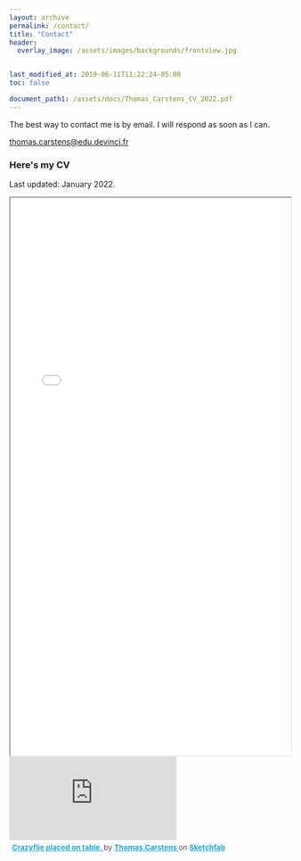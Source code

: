 ```yaml
---
layout: archive
permalink: /contact/
title: "Contact"
header:
  overlay_image: /assets/images/backgrounds/frontview.jpg


last_modified_at: 2019-06-11T11:22:24-05:00
toc: false

document_path1: /assets/docs/Thomas_Carstens_CV_2022.pdf
---
```


The best way to contact me is by email. I will respond as soon as I can.

thomas.carstens@edu.devinci.fr

<!-- <a class="twitter-timeline" href="https://twitter.com/thomaxarstens" data-tweet-limit="3">Loading my latest 3 tweets...</a> <script async src="https://platform.twitter.com/widgets.js" charset="utf-8"></script> -->
### Here's my CV 
Last updated: January 2022.
<iframe src="{{ page.document_path1 }}" width="100%" height="1000px"></iframe>

<div class="sketchfab-embed-wrapper"> <iframe title="Crazyflie placed on table." frameborder="0" allowfullscreen mozallowfullscreen="true" webkitallowfullscreen="true" allow="autoplay; fullscreen; xr-spatial-tracking" xr-spatial-tracking execution-while-out-of-viewport execution-while-not-rendered web-share src="https://sketchfab.com/models/50fdcf6c8b4548608b032ea854e6720c/embed"> </iframe> <p style="font-size: 13px; font-weight: normal; margin: 5px; color: #4A4A4A;"> <a href="https://sketchfab.com/3d-models/crazyflie-placed-on-table-50fdcf6c8b4548608b032ea854e6720c?utm_medium=embed&utm_campaign=share-popup&utm_content=50fdcf6c8b4548608b032ea854e6720c" target="_blank" style="font-weight: bold; color: #1CAAD9;"> Crazyflie placed on table. </a> by <a href="https://sketchfab.com/Thomas.Carstens?utm_medium=embed&utm_campaign=share-popup&utm_content=50fdcf6c8b4548608b032ea854e6720c" target="_blank" style="font-weight: bold; color: #1CAAD9;"> Thomas.Carstens </a> on <a href="https://sketchfab.com?utm_medium=embed&utm_campaign=share-popup&utm_content=50fdcf6c8b4548608b032ea854e6720c" target="_blank" style="font-weight: bold; color: #1CAAD9;">Sketchfab</a></p></div>